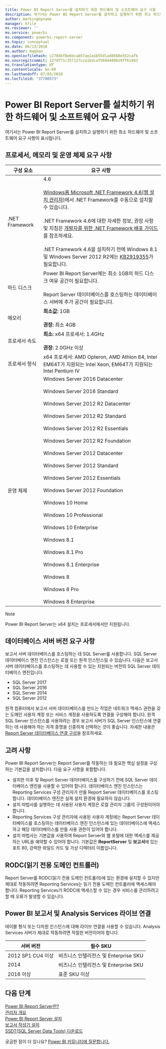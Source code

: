 ```yaml
---
title: Power BI Report Server를 설치하기 위한 하드웨어 및 소프트웨어 요구 사항
description: 여기서는 Power BI Report Server를 설치하고 실행하기 위한 최소 하드웨어 및 소프트웨어 요구 사항이 표시됩니다.
author: markingmyname
manager: kfile
ms.reviewer: ''
ms.service: powerbi
ms.component: powerbi-report-server
ms.topic: conceptual
ms.date: 06/13/2018
ms.author: maghan
ms.openlocfilehash: c2784bf8e8dca857ae2a1b55d1ad8560e552cafb
ms.sourcegitcommit: 127df71c357127cca1b3caf5684489b19ff61493
ms.translationtype: HT
ms.contentlocale: ko-KR
ms.lasthandoff: 07/03/2018
ms.locfileid: "37780573"
---
```

# <a name="hardware-and-software-requirements-for-installing-power-bi-report-server"></a>Power BI Report Server를 설치하기 위한 하드웨어 및 소프트웨어 요구 사항
여기서는 Power BI Report Server를 설치하고 실행하기 위한 최소 하드웨어 및 소프트웨어 요구 사항이 표시됩니다.

## <a name="processor-memory-and-operating-system-requirements"></a>프로세서, 메모리 및 운영 체제 요구 사항

| 구성 요소 | 요구 사항 |
| --- | --- |
| .NET Framework |4.6<br><br>[Windows용 Microsoft .NET Framework 4.6(웹 설치 관리자)](http://support.microsoft.com/kb/3045560)에서 .NET Framework를 수동으로 설치할 수 있습니다.<br/><br/> .NET Framework 4.6에 대한 자세한 정보, 권장 사항 및 지침은 [개발자를 위한 .NET Framework 배포 가이드](http://msdn.microsoft.com/library/ee942965\(v=vs.110\).aspx)를 참조하세요.<br/><br/>.NET Framework 4.6을 설치하기 전에 Windows 8.1 및 Windows Server 2012 R2에는 [KB2919355](http://support.microsoft.com/kb/2919355)가 필요합니다. |
| 하드 디스크 |Power BI Report Server에는 최소 1GB의 하드 디스크 여유 공간이 필요합니다.<br><br>Report Server 데이터베이스를 호스팅하는 데이터베이스 서버에 추가 공간이 필요합니다. |
| 메모리 |**최소값:** 1GB<br/><br/> **권장:** 최소 4GB |
| 프로세서 속도 |**최소:** x64 프로세서: 1.4GHz<br/><br/> **권장:** 2.0GHz 이상 |
| 프로세서 형식 |x64 프로세서: AMD Opteron, AMD Athlon 64, Intel EM64T가 지원되는 Intel Xeon, EM64T가 지원되는 Intel Pentium IV |
| 운영 체제 |Windows Server 2016 Datacenter<br><br>Windows Server 2016 Standard<br><br>Windows Server 2012 R2 Datacenter<br><br>Windows Server 2012 R2 Standard<br><br>Windows Server 2012 R2 Essentials<br><br>Windows Server 2012 R2 Foundation<br><br>Windows Server 2012 Datacenter<br><br>Windows Server 2012 Standard<br><br>Windows Server 2012 Essentials<br><br>Windows Server 2012 Foundation<br><br>Windows 10 Home<br><br>Windows 10 Professional<br><br>Windows 10 Enterprise<br><br>Windows 8.1<br><br>Windows 8.1 Pro<br><br>Windows 8.1 Enterprise<br><br>Windows 8<br><br>Windows 8 Pro<br><br>Windows 8 Enterprise |

> [!NOTE]
> Power BI Report Server는 x64 설치는 프로세서에서만 지원됩니다.
> 
> 

## <a name="database-server-version-requirements"></a>데이터베이스 서버 버전 요구 사항
보고서 서버 데이터베이스를 호스팅하는 데 SQL Server를 사용합니다. SQL Server 데이터베이스 엔진 인스턴스는 로컬 또는 원격 인스턴스일 수 있습니다. 다음은 보고서 서버 데이터베이스를 호스팅하는 데 사용할 수 있는 지원되는 버전의 SQL Server 데이터베이스 엔진입니다.

* SQL Server 2017
* SQL Server 2016
* SQL Server 2014
* SQL Server 2012

원격 컴퓨터에서 보고서 서버 데이터베이스를 만드는 작업은 네트워크 액세스 권한을 갖는 도메인 사용자 계정 또는 서비스 계정을 사용하도록 연결을 구성해야 합니다. 원격 SQL Server 인스턴스를 사용하려는 경우 보고서 서버가 SQL Server 인스턴스에 연결하는 데 사용해야 하는 자격 증명을 신중하게 선택하는 것이 좋습니다. 자세한 내용은 [Report Server 데이터베이스 연결 구성](https://docs.microsoft.com/sql/reporting-services/install-windows/configure-a-report-server-database-connection-ssrs-configuration-manager)을 참조하세요.

## <a name="considerations"></a>고려 사항
Power BI Report Server는 Report Server를 작동하는 데 필요한 핵심 설정을 구성하는 기본값을 설치합니다. 다음 요구 사항을 포함합니다.

* 설치한 이후 및 Report Server 데이터베이스를 구성하기 전에 SQL Server 데이터베이스 엔진을 사용할 수 있어야 합니다. 데이터베이스 엔진 인스턴스는 Reporting Services 구성 관리자가 만들 Report Server 데이터베이스를 호스팅합니다. 데이터베이스 엔진은 실제 설치 환경에 필요하지 않습니다.
* 설치 마법사를 실행하는 데 사용된 사용자 계정은 로컬 관리자 그룹의 구성원이어야 합니다.
* Reporting Services 구성 관리자에 사용된 사용자 계정에는 Report Server 데이터베이스를 호스팅하는 데이터베이스 엔진 인스턴스에 있는 데이터베이스에 액세스하고 해당 데이터베이스를 만들 사용 권한이 있어야 합니다.
* 설치 마법사는 기본값을 사용하여 Report Server와 웹 포털에 대한 액세스를 제공하는 URL을 예약할 수 있어야 합니다. 기본값은 **ReportServer** 및 **보고서**에 있는 포트 80, 강력한 와일드 카드 및 가상 디렉터리 이름입니다.

## <a name="read-only-domain-controller-rodc"></a>RODC(읽기 전용 도메인 컨트롤러)
 Report Server를 RODC(읽기 전용 도메인 컨트롤러)에 있는 환경에 설치할 수 있지만 제대로 작동하려면 Reporting Services는 읽기 전용 도메인 컨트롤러에 액세스해야 합니다. Reporting Services가 RODC에 액세스할 수 있는 경우 서비스를 관리하려고 할 때 오류가 발생할 수 있습니다.

## <a name="power-bi-reports-and-analysis-services-live-connections"></a>Power BI 보고서 및 Analysis Services 라이브 연결
테이블 형식 또는 다차원 인스턴스에 대해 라이브 연결을 사용할 수 있습니다. Analysis Services 서버가 제대로 작동하려면 적절한 버전이어야 합니다.

| **서버 버전** | **필수 SKU** |
| --- | --- |
| 2012 SP1 CU4 이상 |비즈니스 인텔리전스 및 Enterprise SKU |
| 2014 |비즈니스 인텔리전스 및 Enterprise SKU |
| 2016 이상 |표준 SKU 이상 |

## <a name="next-steps"></a>다음 단계
[Power BI Report Server란?](get-started.md)  
[관리자 개요](admin-handbook-overview.md)  
[Power BI Report Server 설치](install-report-server.md)  
[보고서 작성기 설치](https://docs.microsoft.com/sql/reporting-services/install-windows/install-report-builder)  
[SSDT(SQL Server Data Tools) 다운로드](http://go.microsoft.com/fwlink/?LinkID=616714)

궁금한 점이 더 있나요? [Power BI 커뮤니티에 질문합니다.](https://community.powerbi.com/)

